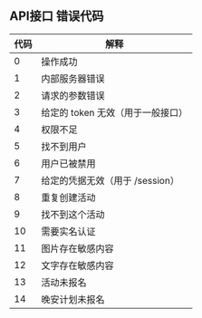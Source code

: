 ## API接口 错误代码

| 代码 | 解释                              |
| ---- | --------------------------------- |
| 0    | 操作成功                          |
| 1    | 内部服务器错误                    |
| 2    | 请求的参数错误                    |
| 3    | 给定的 token 无效（用于一般接口） |
| 4    | 权限不足                          |
| 5    | 找不到用户                        |
| 6    | 用户已被禁用                      |
| 7    | 给定的凭据无效（用于 /session）   |
| 8    | 重复创建活动                      |
| 9    | 找不到这个活动                    |
| 10   | 需要实名认证                      |
| 11   | 图片存在敏感内容                  |
| 12   | 文字存在敏感内容                  |
| 13   | 活动未报名                        |
| 14   | 晚安计划未报名                    |



